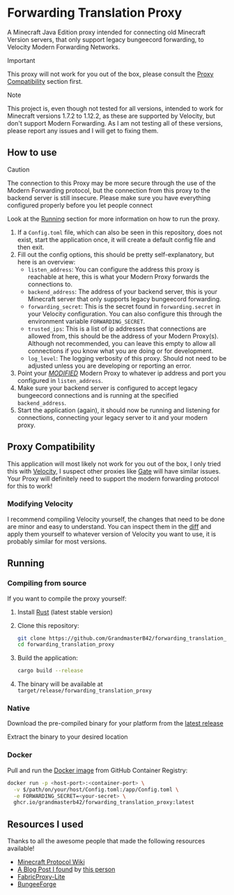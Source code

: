 # Forwarding Translation Proxy

A Minecraft Java Edition proxy intended for connecting old Minecraft Version servers, that only support legacy bungeecord forwarding, to Velocity Modern Forwarding Networks.

> [!IMPORTANT]
> This proxy will not work for you out of the box, please consult the [Proxy Compatibility](#proxy-compatibility) section first.

> [!NOTE]
> This project is, even though not tested for all versions, intended to work for Minecraft versions 1.7.2 to 1.12.2, as these are supported by Velocity, but don't support Modern Forwarding.
> As I am not testing all of these versions, please report any issues and I will get to fixing them.

## How to use

> [!CAUTION]
> The connection to this Proxy may be more secure through the use of the Modern Forwarding protocol,
> but the connection from this proxy to the backend server is still insecure.
> Please make sure you have everything configured properly before you let people connect

Look at the [Running](#running) section for more information on how to run the proxy.

1. If a `Config.toml` file, which can also be seen in this repository, does not exist, start the application once, it will create a default config file and then exit.
2. Fill out the config options, this should be pretty self-explanatory, but here is an overview:
    - `listen_address`: You can configure the address this proxy is reachable at here, this is what your Modern Proxy forwards the connections to.
    - `backend_address`: The address of your backend server, this is your Minecraft server that only supports legacy bungeecord forwarding.
    - `forwarding_secret`: This is the secret found in `forwarding.secret` in your Velocity configuration. You can also configure this through the environment variable `FORWARDING_SECRET`.
    - `trusted_ips`: This is a list of ip addresses that connections are allowed from, this should be the address of your Modern Proxy(s). Although not recommended, you can leave this empty to allow all connections if you know what you are doing or for development.
    - `log_level`: The logging verbosity of this proxy. Should not need to be adjusted unless you are developing or reporting an error.
3. Point your [*MODIFIED*](#proxy-compatibility) Modern Proxy to whatever ip address and port you configured in `listen_address`.
4. Make sure your backend server is configured to accept legacy bungeecord connections and is running at the specified `backend_address`.
5. Start the application (again), it should now be running and listening for connections, connecting your legacy server to it and your modern proxy.

## Proxy Compatibility

This application will most likely not work for you out of the box, I only tried this with [Velocity](https://papermc.io/software/velocity), I suspect other proxies like [Gate](https://gate.minekube.com/) will have similar issues. Your Proxy will definitely need to support the modern forwarding protocol for this to work!

### Modifying Velocity

I recommend compiling Velocity yourself, the changes that need to be done are minor and easy to understand. You can inspect them in the [diff](https://github.com/PaperMC/Velocity/compare/dev/3.0.0...GrandmasterB42:Velocity:dev/3.0.0) and apply them yourself to whatever version of Velocity you want to use, it is probably similar for most versions.

## Running

### Compiling from source

If you want to compile the proxy yourself:

1. Install [Rust](https://rust-lang.org/tools/install/) (latest stable version)
2. Clone this repository:

   ```bash
   git clone https://github.com/GrandmasterB42/forwarding_translation_proxy.git
   cd forwarding_translation_proxy
   ```

3. Build the application:

   ```bash
   cargo build --release
   ```

4. The binary will be available at `target/release/forwarding_translation_proxy`

### Native

Download the pre-compiled binary for your platform from the [latest release](https://github.com/GrandmasterB42/forwarding_translation_proxy/releases/latest)

Extract the binary to your desired location

### Docker

Pull and run the [Docker image](https://ghcr.io/grandmasterb42/minecraft-forwarding-translation-proxy:latest) from GitHub Container Registry:

```bash
docker run -p <host-port>:<container-port> \
  -v $/path/on/your/host/Config.toml:/app/Config.toml \
  -e FORWARDING_SECRET=<your-secret> \
  ghcr.io/grandmasterb42/forwarding_translation_proxy:latest
```

## Resources I used

Thanks to all the awesome people that made the following resources available!

- [Minecraft Protocol Wiki](https://minecraft.wiki/w/Java_Edition_protocol)
- [A Blog Post I found](https://ashhhleyyy.dev/blog/2022-06-27-velocity-information-forwarding) by [this person](https://ashhhleyyy.dev/)
- [FabricProxy-Lite](https://github.com/OKTW-Network/FabricProxy-Lite/)
- [BungeeForge](https://github.com/caunt/BungeeForge)
